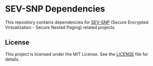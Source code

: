 # SEV-SNP Dependencies

This repository contains dependencies for [SEV-SNP](https://www.amd.com/en/developer/sev.html) (Secure Encrypted Virtualization - Secure Nested Paging) related projects.

## License

This project is licensed under the MIT License. See the [LICENSE](LICENSE) file for details.

